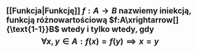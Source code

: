 ## [[Funkcja|Funkcję]] $f:A\rightarrow B$ nazwiemy **iniekcją**, **funkcją różnowartościową** $f:A\xrightarrow[]{\text{1-1}}B$ wtedy i tylko wtedy, gdy $$\forall x,y\in A: f(x)=f(y) \implies x=y$$
